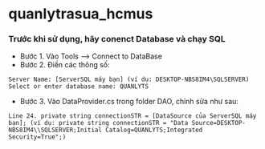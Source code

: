 # quanlytrasua_hcmus

### Trước khi sử dụng, hãy conenct Database và chạy SQL
- Bước 1. Vào Tools --> Connect to DataBase
- Bước 2. Điền các thông số:
```
Server Name: [ServerSQL máy bạn] (ví dụ: DESKTOP-NBS8IM4\SQLSERVER)
Select or enter database name: QUANLYTS
```
- Bước 3. Vào DataProvider.cs trong folder DAO, chỉnh sửa như sau:
```
Line 24. private string connectionSTR = [DataSource của ServerSQL máy bạn]; (ví dụ: private string connectionSTR = "Data Source=DESKTOP-NBS8IM4\\SQLSERVER;Initial Catalog=QUANLYTS;Integrated Security=True";)
```
